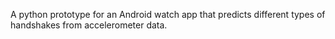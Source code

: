 A python prototype for an Android watch app that predicts different types of handshakes from accelerometer data.

